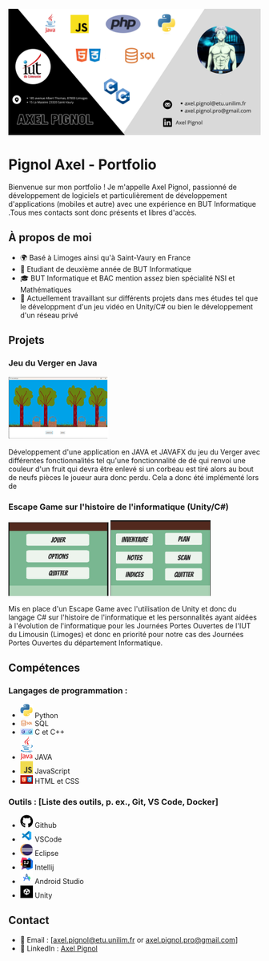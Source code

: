 ![Bannière](https://github.com/Axel230303/Image/blob/main/Axel%20Pignol.jpg)

# Pignol Axel - Portfolio

Bienvenue sur mon portfolio ! Je m'appelle Axel Pignol, passionné de développement de logiciels et particulièrement de développement d'applications (mobiles et autre) 
avec une expérience en BUT Informatique .Tous mes contacts sont donc présents et libres d'accès.

## À propos de moi

- 🌍 Basé à Limoges ainsi qu'à Saint-Vaury en France
- 💼 Etudiant de deuxième année de BUT Informatique
- 🎓 BUT Informatique et BAC mention assez bien spécialité NSI et Mathématiques
- 🚀 Actuellement travaillant sur différents projets dans mes études tel que le développment d'un jeu vidéo en Unity/C# ou bien le développement d'un réseau privé

## Projets

### Jeu du Verger en Java
<img src="https://github.com/Axel230303/Image/blob/main/Leverger.png" width="200">

Développement d'une application en JAVA et JAVAFX du jeu du Verger avec différentes fonctionnalités tel qu'une fonctionnalité de dé qui renvoi une couleur d'un fruit qui devra être enlevé si un corbeau est tiré alors au bout de neufs pièces le joueur aura donc perdu.
Cela a donc été implémenté lors de 

### Escape Game sur l'histoire de l'informatique (Unity/C#)
<img src="https://github.com/Axel230303/Image/blob/main/Unity2.png" width="200">
<img src="https://github.com/Axel230303/Image/blob/main/Unity.png" width="200">

Mis en place d'un Escape Game avec l'utilisation de Unity et donc du langage C# sur l'histoire de l'informatique et les personnalités ayant aidées à l'évolution de l'informatique pour les Journées Portes Ouvertes de l'IUT du Limousin (Limoges) et donc en priorité pour notre cas des Journées Portes Ouvertes du département Informatique.
 

## Compétences

### Langages de programmation : 
- <img src="https://github.com/Axel230303/Image/blob/main/Python.jpg" width="25"> Python
- <img src="https://github.com/Axel230303/Image/blob/main/sql.png" width="25"> SQL
- <img src="https://github.com/Axel230303/Image/blob/main/CC++.png" width="25"> C et C++
- <img src="https://github.com/Axel230303/Image/blob/main/java.png" width="25"> JAVA
- <img src="https://github.com/Axel230303/Image/blob/main/JS.png" width="25"> JavaScript
- <img src="https://github.com/Axel230303/Image/blob/main/htmlcss.jpg" width="25"> HTML et CSS

### Outils : [Liste des outils, p. ex., Git, VS Code, Docker]
- <img src="https://github.com/Axel230303/Image/blob/main/github.png" width="25"> Github
- <img src="https://github.com/Axel230303/Image/blob/main/vscode.jpg" width="25"> VSCode
- <img src="https://github.com/Axel230303/Image/blob/main/eclipse.jpg" width="25"> Eclipse
- <img src="https://github.com/Axel230303/Image/blob/main/intellij.jpg" width="25"> Intellij
- <img src="https://github.com/Axel230303/Image/blob/main/android.png" width="25"> Android Studio
- <img src="https://github.com/Axel230303/Image/blob/main/unitylogo.png" width="25"> Unity

## Contact

- 📧 Email : [axel.pignol@etu.unilim.fr or axel.pignol.pro@gmail.com]
- 💼 LinkedIn : [Axel Pignol](https://www.linkedin.com/in/axel-pignol-6b27042a4/)

